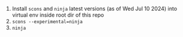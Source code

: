 1. Install `scons` and `ninja` latest versions (as of Wed Jul 10 2024) into virtual env inside root dir of this repo
2. `scons --experimental=ninja`
3. `ninja`
